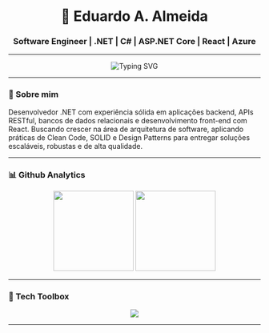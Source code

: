 <h1 align="center">🧩 Eduardo A. Almeida</h1>
<h3 align="center">Software Engineer | .NET | C# | ASP.NET Core | React | Azure</h3>

---

<p align="center">
  <img src="https://readme-typing-svg.herokuapp.com?font=Fira+Code&size=24&pause=1000&color=FFFFFF&center=true&vCenter=true&width=435&lines=Focus.+Build.+Evolve." alt="Typing SVG" />
</p>

---

### 🚀 Sobre mim

Desenvolvedor .NET com experiência sólida em aplicações backend, APIs RESTful,
bancos de dados relacionais e desenvolvimento front-end com React. Buscando
crescer na área de arquitetura de software, aplicando práticas de Clean Code,
SOLID e Design Patterns para entregar soluções escaláveis, robustas e de alta
qualidade.

---

### 📊 Github Analytics

<div align="center">
  <img height="160em" src="https://github-readme-stats.vercel.app/api?username=eduardoaalmeidaa&show_icons=true&theme=transparent&hide_border=true"/>
  <img height="160em" src="https://github-readme-stats.vercel.app/api/top-langs/?username=eduardoaalmeidaa&layout=compact&theme=transparent&hide_border=true"/>
</div>

---

### 🧰 Tech Toolbox

<p align="center">
  <img src="https://skillicons.dev/icons?i=dotnet,cs,react,ts,js,azure,git" />
</p>

---
